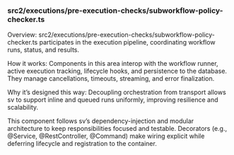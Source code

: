 ### src2/executions/pre-execution-checks/subworkflow-policy-checker.ts

Overview: src2/executions/pre-execution-checks/subworkflow-policy-checker.ts participates in the execution pipeline, coordinating workflow runs, status, and results.

How it works: Components in this area interop with the workflow runner, active execution tracking, lifecycle hooks, and persistence to the database. They manage cancellations, timeouts, streaming, and error finalization.

Why it’s designed this way: Decoupling orchestration from transport allows sv to support inline and queued runs uniformly, improving resilience and scalability.

This component follows sv’s dependency-injection and modular architecture to keep responsibilities focused and testable. Decorators (e.g., @Service, @RestController, @Command) make wiring explicit while deferring lifecycle and registration to the container.
